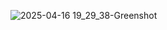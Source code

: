 ![2025-04-16 19_29_38-Greenshot](https://github.com/user-attachments/assets/78d6f761-f1d5-41be-97ed-1b8e5bd1c5c7)
